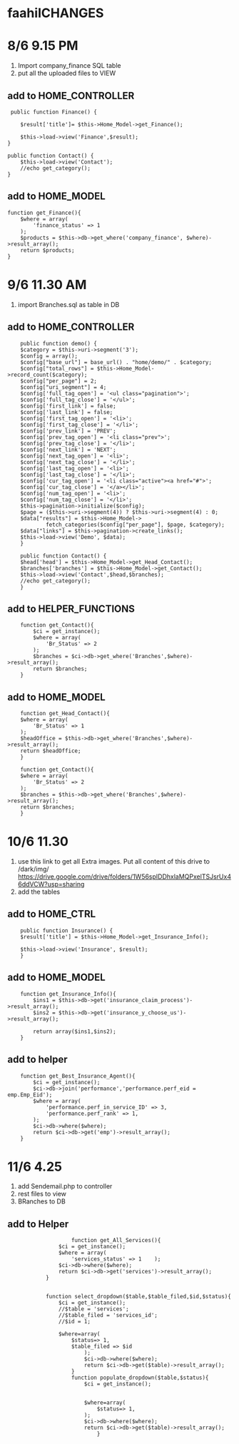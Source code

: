 # faahilCHANGES

# 8/6 9.15 PM

1) Import company_finance SQL table
2) put all the uploaded files to VIEW

## add to HOME_CONTROLLER
        
     public function Finance() {

        $result['title']= $this->Home_Model->get_Finance();
        
        $this->load->view('Finance',$result);
    }

    public function Contact() {
        $this->load->view('Contact');
        //echo get_category();
    }
    
    
    
## add to HOME_MODEL
    
    function get_Finance(){
        $where = array(
            'finance_status' => 1
        );
        $products = $this->db->get_where('company_finance', $where)->result_array();
        return $products;
    }
    
# 9/6 11.30 AM
1) import Branches.sql as table in DB
## add to HOME_CONTROLLER
        
        public function demo() {
        $category = $this->uri->segment('3');
        $config = array();
        $config["base_url"] = base_url() . "home/demo/" . $category;
        $config["total_rows"] = $this->Home_Model->record_count($category);
        $config["per_page"] = 2;
        $config["uri_segment"] = 4;
        $config['full_tag_open'] = '<ul class="pagination">';
        $config['full_tag_close'] = '</ul>';
        $config['first_link'] = false;
        $config['last_link'] = false;
        $config['first_tag_open'] = '<li>';
        $config['first_tag_close'] = '</li>';
        $config['prev_link'] = 'PREV';
        $config['prev_tag_open'] = '<li class="prev">';
        $config['prev_tag_close'] = '</li>';
        $config['next_link'] = 'NEXT';
        $config['next_tag_open'] = '<li>';
        $config['next_tag_close'] = '</li>';
        $config['last_tag_open'] = '<li>';
        $config['last_tag_close'] = '</li>';
        $config['cur_tag_open'] = '<li class="active"><a href="#">';
        $config['cur_tag_close'] = '</a></li>';
        $config['num_tag_open'] = '<li>';
        $config['num_tag_close'] = '</li>';
        $this->pagination->initialize($config);
        $page = ($this->uri->segment(4)) ? $this->uri->segment(4) : 0;
        $data["results"] = $this->Home_Model->
                fetch_categories($config["per_page"], $page, $category);
        $data["links"] = $this->pagination->create_links();
        $this->load->view('Demo', $data);
        }

        public function Contact() {
        $head['head'] = $this->Home_Model->get_Head_Contact();
        $branches['branches'] = $this->Home_Model->get_Contact();
        $this->load->view('Contact',$head,$branches);
        //echo get_category();
        }   
## add to HELPER_FUNCTIONS
        function get_Contact(){
            $ci = get_instance();
            $where = array(
                'Br_Status' => 2
            );
            $branches = $ci->db->get_where('Branches',$where)->result_array();
            return $branches;
        }
        
 ## add to HOME_MODEL
        function get_Head_Contact(){
        $where = array(
            'Br_Status' => 1
        );
        $headOffice = $this->db->get_where('Branches',$where)->result_array();
        return $headOffice;
        }

        function get_Contact(){
        $where = array(
            'Br_Status' => 2
        );
        $branches = $this->db->get_where('Branches',$where)->result_array();
        return $branches;
        }
    
# 10/6 11.30
1) use this link to get all Extra images. Put all content of this drive to /dark/img/
https://drive.google.com/drive/folders/1W56spIDDhxlaMQPxelTSJsrUx46ddVCW?usp=sharing
2) add the tables

## add to HOME_CTRL
        public function Insurance() {
        $result['title'] = $this->Home_Model->get_Insurance_Info();
   
        $this->load->view('Insurance', $result);
        }
## add to HOME_MODEL
        function get_Insurance_Info(){
            $ins1 = $this->db->get('insurance_claim_process')->result_array();
            $ins2 = $this->db->get('insurance_y_choose_us')->result_array();

            return array($ins1,$ins2);
        }
## add to helper
        function get_Best_Insurance_Agent(){
            $ci = get_instance();
            $ci->db->join('performance','performance.perf_eid = emp.Emp_Eid');
            $where = array(
                'performance.perf_in_service_ID' => 3,
                'performance.perf_rank' => 1,
            );
            $ci->db->where($where);
            return $ci->db->get('emp')->result_array();
        }

# 11/6 4.25

1) add Sendemail.php to controller
2) rest files to view
3) BRanches to DB
## add to Helper
                        function get_All_Services(){
                    $ci = get_instance();
                    $where = array(
                        'services_status' => 1    );
                    $ci->db->where($where);
                    return $ci->db->get('services')->result_array();
                }


                function select_dropdown($table,$table_filed,$id,$status){
                    $ci = get_instance();
                    //$table = 'services';
                    //$table_filed = 'services_id';
                    //$id = 1;

                    $where=array(
                        $status=> 1,
                        $table_filed => $id
                            );
                            $ci->db->where($where);
                            return $ci->db->get($table)->result_array();
                        }
                        function populate_dropdown($table,$status){
                            $ci = get_instance();


                            $where=array(
                                $status=> 1,
                            );
                            $ci->db->where($where);
                            return $ci->db->get($table)->result_array();
                                }

